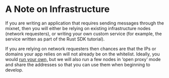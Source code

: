 # A Note on Infrastructure
If you are writing an application that requires sending messages through the mixnet, then you will either be relying on existing infrastructure nodes (network requesters), or writing your own custom service (for example, the service written as part of the Rust SDK tutorial).

If you are relying on network requesters then chances are that the IPs or domains your app relies on will not already be on the whitelist. Ideally, you would [run your own,](https://nymtech.net/operators/nodes/network-requester-setup.html) but we will also run a few nodes in ‘open proxy’ mode and share the addresses so that you can use them when beginning to develop. 

